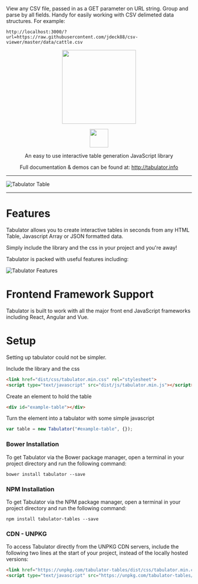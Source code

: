 View any CSV file, passed in as a GET parameter on URL string.  Group and parse by all fields.  Handy for easily working with CSV delimeted data structures.  For example:

```
http://localhost:3000/?url=https://raw.githubusercontent.com/jdeck88/csv-viewer/master/data/cattle.csv
```


<p align="center">
  <img height="200" src="http://tabulator.info/images/logos/t_hollow.png">
</p>

<p align="center">
	<img height="50" src="http://tabulator.info/images/tabulator.png">
</p>

<p align="center">
An easy to use interactive table generation JavaScript library
</p>

<p align="center">
Full documentation & demos can be found at:  <a href="http://tabulator.info">http://tabulator.info</a>
</p>

***
![Tabulator Table](http://tabulator.info/images/tabulator_table.jpg)
***


Features
================================
Tabulator allows you to create interactive tables in seconds from any HTML Table, Javascript Array or JSON formatted data.

Simply include the library and the css in your project and you're away!

Tabulator is packed with useful features including:

![Tabulator Features](http://olifolkerd.github.io/tabulator/images/featurelist_share.png)


Frontend Framework Support
================================
Tabulator is built to work with all the major front end JavaScript frameworks including React, Angular and Vue.


Setup
================================
Setting up tabulator could not be simpler.

Include the library and the css
```html
<link href="dist/css/tabulator.min.css" rel="stylesheet">
<script type="text/javascript" src="dist/js/tabulator.min.js"></script>
```

Create an element to hold the table
```html
<div id="example-table"></div>
```

Turn the element into a tabulator with some simple javascript
```js
var table = new Tabulator("#example-table", {});
```


### Bower Installation
To get Tabulator via the Bower package manager, open a terminal in your project directory and run the following command:
```
bower install tabulator --save
```

### NPM Installation
To get Tabulator via the NPM package manager, open a terminal in your project directory and run the following command:
```
npm install tabulator-tables --save
```

### CDN - UNPKG
To access Tabulator directly from the UNPKG CDN servers, include the following two lines at the start of your project, instead of the locally hosted versions:
```html
<link href="https://unpkg.com/tabulator-tables/dist/css/tabulator.min.css" rel="stylesheet">
<script type="text/javascript" src="https://unpkg.com/tabulator-tables/dist/js/tabulator.min.js"></script>
```
